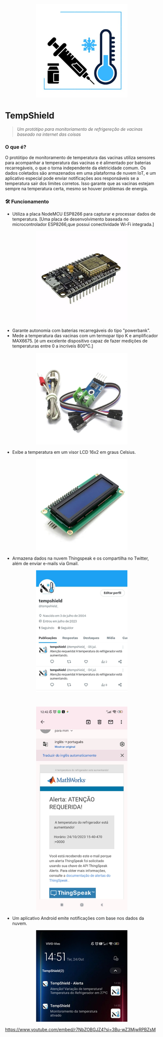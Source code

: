 <p align="center">
  <img src="https://github.com/dayanenubia/TempShield/blob/main/assets/logo.jpeg" width="300" alt="TempShield Logo">
</p>

# TempShield  
>  *Um protótipo para monitoriamento de refrigereção de vacinas baseado na internet das coisas*

<h3 aling="right" <a name="features"></a> 
     O que é? 
</h3>

<p>
  O protótipo de monitoramento de temperatura das vacinas utiliza sensores para acompanhar a temperatura das vacinas e é alimentado por baterias recarregáveis, o que o torna independente da eletricidade comum. Os dados   
  coletados são armazenados em uma plataforma de nuvem IoT, e um aplicativo especial pode enviar notificações aos responsáveis se a temperatura sair dos limites corretos. Isso garante que as vacinas estejam sempre na 
  temperatura certa, mesmo se houver problemas de energia.
</p>

<h3 aling="right" <a name="requisito"></a>
  🛠 Funcionamento 
</h3>

- Utiliza a placa NodeMCU ESP8266 para capturar e processar dados de temperatura. [Uma placa de desenvolvimento baseada no microcontrolador ESP8266,que possui conectividade Wi-Fi integrada.]
<p align="center">
  <img src="https://github.com/dayanenubia/TempShield/blob/main/assets/nodemcu.jpeg" width="300" alt="TempShield Logo">
</p>
  
- Garante autonomia com baterias recarregáveis do tipo "powerbank".
- Mede a temperatura das vacinas com um termopar tipo K e amplificador MAX6675. [é um excelente dispositivo capaz de fazer medições de temperaturas entre 0 a incríveis 800°C.]
<p align="center">
  <img src="https://github.com/dayanenubia/TempShield/blob/main/assets/max6675.jpeg" width="300" alt="TempShield Logo">
</p>

- Exibe a temperatura em um visor LCD 16x2 em graus Celsius.
<p align="center">
  <img src="https://github.com/dayanenubia/TempShield/blob/main/assets/lcd.jpeg" width="300" alt="TempShield Logo">
</p>
  
- Armazena dados na nuvem Thingspeak e os compartilha no Twitter, além de enviar e-mails via Gmail.
<p align="center">
  <img src="https://github.com/dayanenubia/TempShield/blob/main/assets/twwiter.jpeg" width="300" alt="TempShield Logo">
</p>
<br>
<p align="center">
  <img src="https://github.com/dayanenubia/TempShield/blob/main/assets/gmail..jpeg" width="300" alt="TempShield Logo">
</p>

- Um aplicativo Android emite notificações com base nos dados da nuvem.
<p align="center">
  <img src="https://github.com/dayanenubia/TempShield/blob/main/assets/app.jpeg" width="300" alt="TempShield Logo">
</p>

https://www.youtube.com/embed/r7NbZOBGJZ4?si=3Bu-wZ3MjwRPBZsM 
